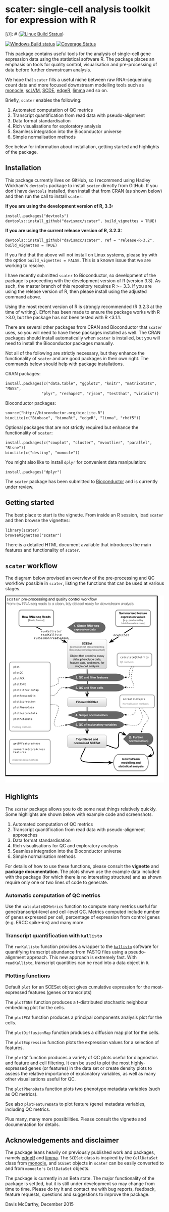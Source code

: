 # scater: single-cell analysis toolkit for expression with R

[//]: # ([![Linux Build Status](https://travis-ci.org/davismcc/scater.svg?branch=master)](https://travis-ci.org/davismcc/scater))

[![Windows Build status](https://ci.appveyor.com/api/projects/status/github/davismcc/scater?svg=true)](https://ci.appveyor.com/project/davismcc/scater)
[![Coverage Status](https://img.shields.io/codecov/c/github/davismcc/scater/master.svg)](https://codecov.io/github/davismcc/scater?branch=master)

This package contains useful tools for the analysis of single-cell
gene expression data using the statistical software R. The package places an
emphasis on tools for quality control, visualisation and pre-processing of data
before further downstream analysis.

We hope that `scater` fills a useful niche between raw RNA-sequencing
count data and more focused downstream modelling tools such as
[monocle](http://www.bioconductor.org/packages/release/bioc/html/monocle.html),
[scLVM](http://github.com/PMBio/scLVM),
[SCDE](http://pklab.med.harvard.edu/scde/index.html),
[edgeR](http://www.bioconductor.org/packages/release/bioc/html/edgeR.html),
[limma](http://www.bioconductor.org/packages/release/bioc/html/limma.html) and
so on.

Briefly, `scater` enables the following:


1. Automated computation of QC metrics
1. Transcript quantification from read data with pseudo-alignment
2. Data format standardisation
3. Rich visualisations for exploratory analysis
4. Seamless integration into the Bioconductor universe
5. Simple normalisation methods

See below for information about installation, getting started and highlights of the package.

## Installation
This package currently lives on GitHub, so I recommend using Hadley Wickham's
`devtools` package to install `scater` directly from GitHub. If you don't have
`devtools` installed, then install that from CRAN (as shown below) and then run
the call to install `scater`:

**If you are using the development version of R, 3.3:**
```{r}
install.packages("devtools")
devtools::install_github("davismcc/scater", build_vignettes = TRUE)
```

**If you are using the current release version of R, 3.2.3:**
```{r}
devtools::install_github("davismcc/scater", ref = "release-R-3.2", build_vignettes = TRUE)
```

If you find that the above will not install on Linux systems, please
try with the option `build_vignettes = FALSE`. This is a known issue
that we are working to resolve.

I have recently submitted `scater` to Bioconductor, so development of the
package is proceeding with the development version of R (version 3.3). As such,
the master branch of this repository requires R >= 3.3. If you are using the
release version of R, then please install using the adjusted command above.

Using the most recent version of R is strongly recommended (R 3.2.3 at the time
of writing). Effort has been made to ensure the package works with R >3.0, but
the package has not been tested with R <3.1.1.

There are several other packages from CRAN and Bioconductor that `scater` uses,
so you will need to have these packages installed as well. The CRAN packages
should install automatically when `scater` is installed, but you will need to
install the Bioconductor packages manually.

Not all of the following are strictly necessary, but they enhance the
functionality of `scater` and are good packages in their own right. The commands
below should help with package installations.

CRAN packages:

```{r}
install.packages(c("data.table", "ggplot2", "knitr", "matrixStats", "MASS",
                "plyr", "reshape2", "rjson", "testthat", "viridis"))
```

Bioconductor packages:

```{r}
source("http://bioconductor.org/biocLite.R")
biocLite(c("Biobase", "biomaRt", "edgeR", "limma", "rhdf5"))
```

Optional packages that are not strictly required but enhance the functionality of `scater`:

```{r}
install.packages(c("cowplot", "cluster", "mvoutlier", "parallel", "Rtsne"))
biocLite(c("destiny", "monocle"))
```

You might also like to install `dplyr` for convenient data manipulation:

```{r}
install.packages("dplyr")
```

The `scater` package has been submitted to
[Bioconductor](http://bioconductor.org/) and is currently under review.


## Getting started

<!---
The best place to start is the [vignette](http://htmlpreview.github.io/?http://github.com/davismcc/scater/blob/master/vignettes/vignette.html).
-->

The best place to start is the vignette. From inside an R session, load `scater`
and then browse the vignettes:

```{r}
library(scater)
browseVignettes("scater")
```

There is a detailed HTML document available that introduces the main features
and functionality of `scater`.

## `scater` workflow

The diagram below provised an overview of the pre-processing and QC workflow possible in `scater`, listing the functions that can be used at various stages.

![Diagram outlining the scater workflow](inst/scater_qc_workflow.png)


## Highlights

The `scater` package allows you to do some neat things relatively quickly. Some highlights are shown below with example code and screenshots.

1. Automated computation of QC metrics
1. Transcript quantification from read data with pseudo-alignment approaches
2. Data format standardisation
3. Rich visualisations for QC and exploratory analysis
4. Seamless integration into the Bioconductor universe
5. Simple normalisation methods

For details of how to use these functions, please consult the **vignette** and **package documentation**.  The plots shown use the example data included with the package (for which there is no interesting structure) and as shown require only one or two lines of code to generate.

### Automatic computation of QC metrics

Use the `calculateQCMetrics` function to compute many metrics useful for gene/transcript-level and cell-level QC. Metrics computed include number of genes expressed per cell, percentage of expression from control genes (e.g. ERCC spike-ins) and many more.

### Transcript quantification with `kallisto`

The `runKallisto` function provides a wrapper to the [`kallisto`](http://pachterlab.github.io/kallisto) software for quantifying transcript abundance from FASTQ files using a pseudo-alignment approach. This new approach is extremely fast. With `readKallisto`, transcript quantities can be read into a data object in `R`.

### Plotting functions

Default `plot` for an SCESet object gives cumulative expression for the
most-expressed features (genes or transcripts)

The `plotTSNE` function produces a t-distributed stochastic neighbour embedding
plot for the cells.

The `plotPCA` function produces a principal components analysis plot for the
cells.

The `plotDiffusionMap` function produces a diffusion map plot for the cells.

The `plotExpression` function plots the expression values for a selection of
features.

The `plotQC` function produces a variety of QC plots useful for diagnostics and
feature and cell filtering. It can be used to plot the most highly-expressed
genes (or features) in the data set or create density plots to assess the
relative importance of explanatory variables, as well as many other
visualisations useful for QC.

The `plotPhenoData` function plots two phenotype metadata variables (such as QC
metrics).

See also `plotFeatureData` to plot feature (gene) metadata variables, including QC metrics.

Plus many, many more possibilities. Please consult the vignette and documentation for details.

## Acknowledgements and disclaimer

The package leans heavily on previously published work and packages, namely
[edgeR](http://bioconductor.org/packages/release/bioc/html/edgeR.html) and
[limma](http://bioconductor.org/packages/release/bioc/html/limma.html). The
`SCESet` class is inspired by the `CellDataSet` class from [monocle](http://www.bioconductor.org/packages/release/bioc/html/monocle.html),
and `SCESet` objects in `scater` can be easily converted to and from `monocle's`
`CellDataSet` objects.


<!---
It also uses and extends code for an approximate rank-product test by [Heskes et al (2014)](http://dx.doi.org/10.1186/s12859-014-0367-1).
-->


The package is currently in an Beta state. The major functionality of the
package is settled, but it is still under development so may change from time
to time. Please do try it and contact me with bug reports, feedback, feature
requests, questions and suggestions to improve the package.

Davis McCarthy, December 2015
